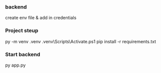 ### backend 

create env file & add in credentials 

### Project steup 

py -m venv .venv
.venv\Scripts\Activate.ps1
pip install -r requirements.txt

### Start backend 

py app.py